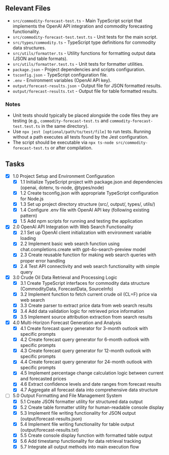 ## Relevant Files

- `src/commodity-forecast-test.ts` - Main TypeScript script that implements the OpenAI API integration and commodity forecasting functionality.
- `src/commodity-forecast-test.test.ts` - Unit tests for the main script.
- `src/types/commodity.ts` - TypeScript type definitions for commodity data structures.
- `src/utils/formatter.ts` - Utility functions for formatting output data (JSON and table formats).
- `src/utils/formatter.test.ts` - Unit tests for formatter utilities.
- `package.json` - Project dependencies and scripts configuration.
- `tsconfig.json` - TypeScript configuration file.
- `.env` - Environment variables (OpenAI API key).
- `output/forecast-results.json` - Output file for JSON formatted results.
- `output/forecast-results.txt` - Output file for table formatted results.

### Notes

- Unit tests should typically be placed alongside the code files they are testing (e.g., `commodity-forecast-test.ts` and `commodity-forecast-test.test.ts` in the same directory).
- Use `npx jest [optional/path/to/test/file]` to run tests. Running without a path executes all tests found by the Jest configuration.
- The script should be executable via `npx ts-node src/commodity-forecast-test.ts` or after compilation.

## Tasks

- [x] 1.0 Project Setup and Environment Configuration
  - [x] 1.1 Initialize TypeScript project with package.json and dependencies (openai, dotenv, ts-node, @types/node)
  - [x] 1.2 Create tsconfig.json with appropriate TypeScript configuration for Node.js
  - [x] 1.3 Set up project directory structure (src/, output/, types/, utils/)
  - [x] 1.4 Configure .env file with OpenAI API key (following existing pattern)
  - [x] 1.5 Add npm scripts for running and testing the application

- [x] 2.0 OpenAI API Integration with Web Search Functionality
  - [x] 2.1 Set up OpenAI client initialization with environment variable loading
  - [x] 2.2 Implement basic web search function using chat.completions.create with gpt-4o-search-preview model
  - [x] 2.3 Create reusable function for making web search queries with proper error handling
  - [x] 2.4 Test API connectivity and web search functionality with simple query

- [x] 3.0 Crude Oil Data Retrieval and Processing Logic
  - [x] 3.1 Create TypeScript interfaces for commodity data structure (CommodityData, ForecastData, SourceInfo)
  - [x] 3.2 Implement function to fetch current crude oil (CL=F) price via web search
  - [x] 3.3 Create parser to extract price data from web search results
  - [x] 3.4 Add data validation logic for retrieved price information
  - [x] 3.5 Implement source attribution extraction from search results

- [x] 4.0 Multi-Horizon Forecast Generation and Analysis
  - [x] 4.1 Create forecast query generator for 3-month outlook with specific prompts
  - [x] 4.2 Create forecast query generator for 6-month outlook with specific prompts
  - [x] 4.3 Create forecast query generator for 12-month outlook with specific prompts
  - [x] 4.4 Create forecast query generator for 24-month outlook with specific prompts
  - [x] 4.5 Implement percentage change calculation logic between current and forecasted prices
  - [x] 4.6 Extract confidence levels and date ranges from forecast results
  - [x] 4.7 Aggregate all forecast data into comprehensive data structure

- [ ] 5.0 Output Formatting and File Management System
  - [x] 5.1 Create JSON formatter utility for structured data output
  - [x] 5.2 Create table formatter utility for human-readable console display
  - [x] 5.3 Implement file writing functionality for JSON output (output/forecast-results.json)
  - [x] 5.4 Implement file writing functionality for table output (output/forecast-results.txt)
  - [x] 5.5 Create console display function with formatted table output
  - [x] 5.6 Add timestamp functionality for data retrieval tracking
  - [x] 5.7 Integrate all output methods into main execution flow 